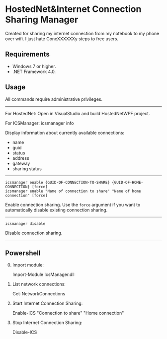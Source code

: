 HostedNet&Internet Connection Sharing Manager
===================================

Created for sharing my internet connection from my notebook to my phone over wifi.
I just hate ConeXXXXXXy steps to free users.

Requirements
------------

* Windows 7 or higher.
* .NET Framework 4.0.


Usage
-----

All commands require administrative privileges.

---
For HostedNet:
	Open in VisualStudio and build HostedNetWPF project.

For ICSManager:	
	icsmanager info

Display information about currently available connections:

* name
* guid
* status
* address
* gateway
* sharing status

---

    icsmanager enable {GUID-OF-CONNECTION-TO-SHARE} {GUID-OF-HOME-CONNECTION} [force]
    icsmanager enable "Name of connection to share" "Name of home connection" [force]

Enable connection sharing. Use the `force` argument if you want to automatically disable existing connection sharing.

---

    icsmanager disable

Disable connection sharing.

---

Powershell
----------

0. Import module:

    Import-Module IcsManager.dll

0. List network connections:

    Get-NetworkConnections

0. Start Internet Connection Sharing:

    Enable-ICS "Connection to share" "Home connection"

0. Stop Internet Connection Sharing:

    Disable-ICS


